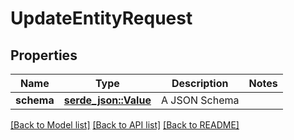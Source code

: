 # UpdateEntityRequest

## Properties

Name | Type | Description | Notes
------------ | ------------- | ------------- | -------------
**schema** | [**serde_json::Value**](.md) | A JSON Schema | 

[[Back to Model list]](../README.md#documentation-for-models) [[Back to API list]](../README.md#documentation-for-api-endpoints) [[Back to README]](../README.md)


